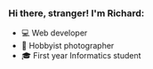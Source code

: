 ### Hi there, stranger! I'm Richard:

- 💻 Web developer
- 📸 Hobbyist photographer
- 🎓 First year Informatics student
